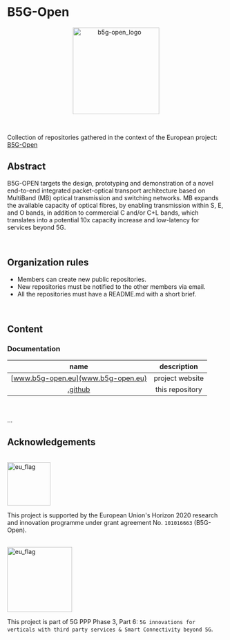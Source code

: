 # B5G-Open
<p align="center">
<img src="https://www.b5g-open.eu/wp-content/uploads/2021/10/B5G-OPEN-LOGO.png" alt="b5g-open_logo" width="200" >
</p>
<br>

Collection of repositories gathered in the context of the European project: [B5G-Open](https://www.b5g-open.eu/)

## Abstract

B5G-OPEN targets the design, prototyping and demonstration of a novel end-to-end integrated packet-optical transport architecture based on MultiBand (MB) optical transmission and switching networks. MB expands the available capacity of optical fibres, by enabling transmission within S, E, and O bands, in addition to commercial C and/or C+L bands, which translates into a potential 10x capacity increase and low-latency for services beyond 5G.

<br>

## Organization rules

- Members can create new public repositories.
- New repositories must be notified to the other members via email.
- All the repositories must have a README.md with a short brief.

<br>

## Content

### Documentation

| **name** | **description** |
|:--------:|:---------------:|
| [www.b5g-open.eu](www.b5g-open.eu) | project website |
| [.github](https://github.com/B5G-OPEN/.github) | this repository |

<br>

...

## Acknowledgements
<br>

<img src="https://www.b5g-open.eu/wp-content/uploads/2021/10/Flag_of_Europe-300x200-1.png" alt="eu_flag" width="100">

This project is supported by the European Union's Horizon 2020 research and innovation programme under grant agreement No. ``101016663`` (B5G-Open). 

<br>

<img src="https://www.b5g-open.eu/wp-content/uploads/2021/11/new-5g-header-1-300x91.png" alt="eu_flag" width="150">

This project is part of 5G PPP Phase 3, Part 6: ``5G innovations for verticals with third party services & Smart Connectivity beyond 5G``.